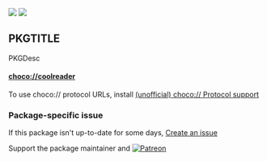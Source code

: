 [![](https://img.shields.io/chocolatey/v/coolreader?color=green&label=coolreader)](https://chocolatey.org/packages/coolreader) [![](https://img.shields.io/chocolatey/dt/coolreader)](https://chocolatey.org/packages/coolreader)

## PKGTITLE

PKGDesc

#### [choco://coolreader](choco://coolreader)
To use choco:// protocol URLs, install [(unofficial) choco:// Protocol support ](https://chocolatey.org/packages/choco-protocol-support)

### Package-specific issue
If this package isn't up-to-date for some days, [Create an issue](https://github.com/tunisiano187/Chocolatey-packages/issues/new/choose)

Support the package maintainer and [![Patreon](https://cdn.jsdelivr.net/gh/tunisiano187/Chocolatey-packages@d15c4e19c709e7148588d4523ffc6dd3cd3c7e5e/icons/patreon.png)](https://www.patreon.com/tunisiano)
